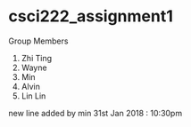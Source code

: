 # csci222_assignment1

Group Members
1. Zhi Ting
2. Wayne
3. Min
4. Alvin
5. Lin Lin

new line added by min 31st Jan 2018 : 10:30pm
